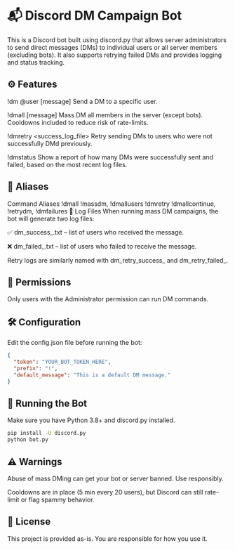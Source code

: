 # 📬 Discord DM Campaign Bot
This is a Discord bot built using discord.py that allows server administrators to send direct messages (DMs) to individual users or all server members (excluding bots). It also supports retrying failed DMs and provides logging and status tracking.

## ⚙️ Features
!dm @user [message]
Send a DM to a specific user.

!dmall [message]
Mass DM all members in the server (except bots). Cooldowns included to reduce risk of rate-limits.

!dmretry <success_log_file>
Retry sending DMs to users who were not successfully DMd previously.

!dmstatus
Show a report of how many DMs were successfully sent and failed, based on the most recent log files.

## 🧠 Aliases
Command	Aliases
!dmall	!massdm, !dmallusers
!dmretry	!dmallcontinue, !retrydm, !dmfailures
📁 Log Files
When running mass DM campaigns, the bot will generate two log files:

✅ dm_success_<timestamp>.txt – list of users who received the message.

❌ dm_failed_<timestamp>.txt – list of users who failed to receive the message.

Retry logs are similarly named with dm_retry_success_ and dm_retry_failed_.

## 🔐 Permissions
Only users with the Administrator permission can run DM commands.

## 🛠 Configuration
Edit the config.json file before running the bot:

```json
{
  "token": "YOUR_BOT_TOKEN_HERE",
  "prefix": "!",
  "default_message": "This is a default DM message."
}
```
## 🚀 Running the Bot
Make sure you have Python 3.8+ and discord.py installed.

```bash
pip install -U discord.py
python bot.py
```

## ⚠️ Warnings
Abuse of mass DMing can get your bot or server banned. Use responsibly.

Cooldowns are in place (5 min every 20 users), but Discord can still rate-limit or flag spammy behavior.

## 📄 License
This project is provided as-is. You are responsible for how you use it.
